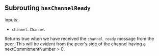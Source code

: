 ## Subrouting `hasChannelReady`

Inputs:

-   `channel`: `Channel`

Returns true when we have received the `channel_ready` message from the peer. This will be evident from the peer's side of the channel having a nextCommitmentNumber > 0.
